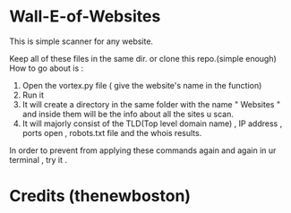 # Wall-E-of-Websites
This is simple scanner for any website.

Keep all of these files in the same dir. or clone this repo.(simple enough)
How to go about is : 
1) Open the vortex.py file ( give the website's name in the function) 
2) Run it
3) It will create a directory in the same folder with the name " Websites " and inside them will be the info about all the sites u scan.
4) It will majorly consist of the TLD(Top level domain name) , IP address , ports open , robots.txt file and the whois results. 

In order to prevent from applying these commands again and again in ur terminal , try it . 

# Credits (thenewboston)
